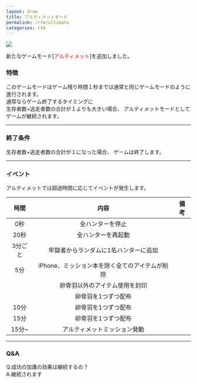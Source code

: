 ```yaml
---
layout: draw
title: アルティメットモード
permalink: /rfm/ultimate
categories: rfm
---
```


<a><img src="http://web.njj12.net/public/images/ultimatemode.png"></a>

新たなゲームモード[<font color="red">アルティメット</font>]を追加しました。  

### 特徴　　
このゲームモードはゲーム残り時間１秒までは通常と同じゲームモードのように進行されます。  
通常ならゲーム終了するタイミングに  
生存者数+逃走者数の合計が１よりも大きい場合、
アルティメットモードとしてゲームが継続されます。

----------------------------------------

### 終了条件
生存者数+逃走者数の合計が１になった場合、
ゲームは終了します。  

-----------------------------------------

### イベント  
アルティメットでは超過時間に応じてイベントが発生します。

| 時間 | 内容 | 備考 |
| :-----------: |:-------------:|:----: |
| 0秒 | 全ハンターを停止 ||
| 20秒 | 全ハンターを再起動 ||
| 3分ごと | 牢獄者からランダムに1名ハンターに追加 ||
| 5分 | iPhone、ミッション本を除く全てのアイテムが削除 ||
|  | 卵骨羽以外のアイテム使用を封印 ||
|  | 卵骨羽を1つずつ配布 ||
| 10分 | 卵骨羽を1つずつ配布 ||
| 15分 | 卵骨羽を1つずつ配布 ||
| 15分~ | アルティメットミッション発動 ||

------------------------------------------------
### Q&A 
Q.成功の加護の効果は継続するの？  
A.継続されます

